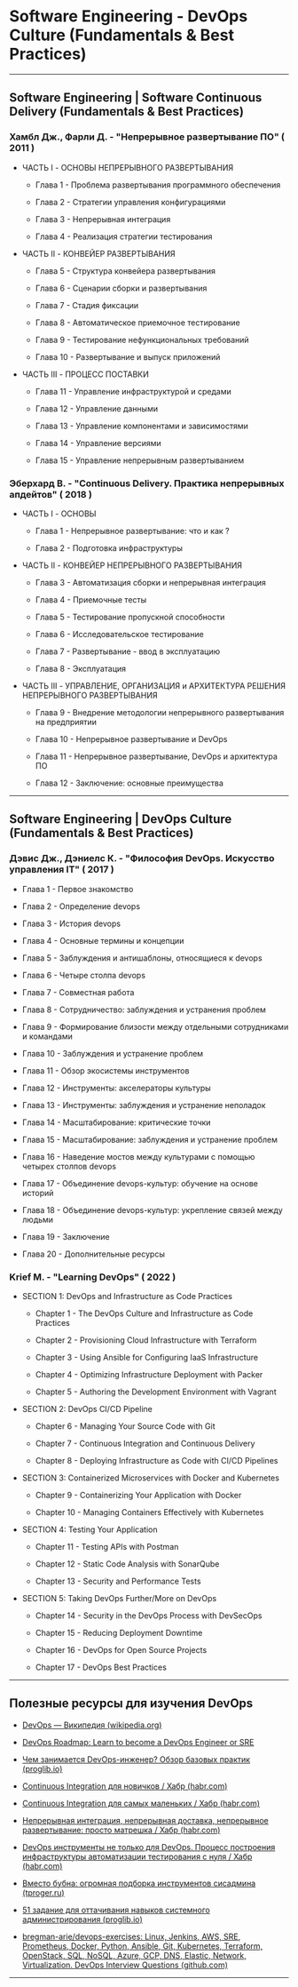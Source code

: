 # Software Engineering - DevOps Culture (Fundamentals & Best Practices)

---

## Software Engineering | Software Continuous Delivery (Fundamentals & Best Practices)

### Хамбл Дж., Фарли Д. - "Непрерывное развертывание ПО" ( 2011 )

* ЧАСТЬ I - ОСНОВЫ НЕПРЕРЫВНОГО РАЗВЕРТЫВАНИЯ

  * Глава 1 - Проблема развертывания программного обеспечения

  * Глава 2 - Стратегии управления конфигурациями

  * Глава 3 - Непрерывная интеграция

  * Глава 4 - Реализация стратегии тестирования

* ЧАСТЬ II - КОНВЕЙЕР РАЗВЕРТЫВАНИЯ

  * Глава 5 - Структура конвейера развертывания

  * Глава 6 - Сценарии сборки и развертывания

  * Глава 7 - Стадия фиксации

  * Глава 8 - Автоматическое приемочное тестирование

  * Глава 9 - Тестирование нефункциональных требований

  * Глава 10 - Развертывание и выпуск приложений

* ЧАСТЬ III - ПРОЦЕСС ПОСТАВКИ

  * Глава 11 - Управление инфраструктурой и средами

  * Глава 12 - Управление данными

  * Глава 13 - Управление компонентами и зависимостями

  * Глава 14 - Управление версиями

  * Глава 15 - Управление непрерывным развертыванием

### Эберхард В. - "Continuous Delivery. Практика непрерывных апдейтов" ( 2018 )

* ЧАСТЬ I - ОСНОВЫ

  * Глава 1 - Непрерывное развертывание: что и как ?

  * Глава 2 - Подготовка инфраструктуры

* ЧАСТЬ II - КОНВЕЙЕР НЕПРЕРЫВНОГО РАЗВЕРТЫВАНИЯ

  * Глава 3 - Автоматизация сборки и непрерывная интеграция

  * Глава 4 - Приемочные тесты

  * Глава 5 - Тестирование пропускной способности

  * Глава 6 - Исследовательское тестирование

  * Глава 7 - Развертывание - ввод в эксплуатацию

  * Глава 8 - Эксплуатация

* ЧАСТЬ III - УПРАВЛЕНИЕ, ОРГАНИЗАЦИЯ и АРХИТЕКТУРА РЕШЕНИЯ НЕПРЕРЫВНОГО РАЗВЕРТЫВАНИЯ

  * Глава 9 - Внедрение методологии непрерывного развертывания на предприятии

  * Глава 10 - Непрерывное развертывание и DevOps

  * Глава 11 - Непрерывное развертывание, DevOps и архитектура ПО

  * Глава 12 - Заключение: основные преимущества

---

## Software Engineering | DevOps Culture (Fundamentals & Best Practices)

### Дэвис Дж., Дэниелс К. - "Философия DevOps. Искусство управления IT" ( 2017 )

* Глава 1 - Первое знакомство

* Глава 2 - Определение devops

* Глава 3 - История devops

* Глава 4 - Основные термины и концепции

* Глава 5 - Заблуждения и антишаблоны, относящиеся к devops

* Глава 6 - Четыре столпа devops

* Глава 7 - Совместная работа

* Глава 8 - Сотрудничество: заблуждения и устранения проблем

* Глава 9 - Формирование близости между отдельными сотрудниками и командами

* Глава 10 - Заблуждения и устранение проблем

* Глава 11 - Обзор экосистемы инструментов

* Глава 12 - Инструменты: акселераторы культуры

* Глава 13 - Инструменты: заблуждения и устранение неполадок

* Глава 14 - Масштабирование: критические точки

* Глава 15 - Масштабирование: заблуждения и устранение проблем

* Глава 16 - Наведение мостов между культурами с помощью четырех столпов devops

* Глава 17 - Объединение devops-культур: обучение на основе историй

* Глава 18 - Объединение devops-культур: укрепление связей между людьми

* Глава 19 - Заключение

* Глава 20 - Дополнительные ресурсы

### Krief M. - "Learning DevOps" ( 2022 )

* SECTION 1: DevOps and Infrastructure as Code Practices

  * Chapter 1 - The DevOps Culture and Infrastructure as Code Practices

  * Chapter 2 - Provisioning Cloud Infrastructure with Terraform

  * Chapter 3 - Using Ansible for Configuring IaaS Infrastructure

  * Chapter 4 - Optimizing Infrastructure Deployment with Packer

  * Chapter 5 - Authoring the Development Environment with Vagrant

* SECTION 2: DevOps CI/CD Pipeline

  * Chapter 6 - Managing Your Source Code with Git

  * Chapter 7 - Continuous Integration and Continuous Delivery

  * Chapter 8 - Deploying Infrastructure as Code with CI/CD Pipelines

* SECTION 3: Containerized Microservices with Docker and Kubernetes

  * Chapter 9 - Containerizing Your Application with Docker

  * Chapter 10 - Managing Containers Effectively with Kubernetes

* SECTION 4: Testing Your Application

  * Chapter 11 - Testing APIs with Postman

  * Chapter 12 - Static Code Analysis with SonarQube

  * Chapter 13 - Security and Performance Tests

* SECTION 5: Taking DevOps Further/More on DevOps

  * Chapter 14 - Security in the DevOps Process with DevSecOps

  * Chapter 15 - Reducing Deployment Downtime

  * Chapter 16 - DevOps for Open Source Projects

  * Chapter 17 - DevOps Best Practices

---

## Полезные ресурсы для изучения DevOps

* [DevOps — Википедия (wikipedia.org)](https://ru.wikipedia.org/wiki/DevOps)

* [DevOps Roadmap: Learn to become a DevOps Engineer or SRE](https://roadmap.sh/devops)

* [Чем занимается DevOps-инженер? Обзор базовых практик (proglib.io)](https://proglib.io/p/chem-zanimaetsya-devops-inzhener-obzor-bazovyh-praktik-2020-07-27)

* [Continuous Integration для новичков / Хабр (habr.com)](https://habr.com/ru/articles/352282/)

* [Continuous Integration для самых маленьких / Хабр (habr.com)](https://habr.com/ru/articles/190412/)

* [Непрерывная интеграция, непрерывная доставка, непрерывное развертывание: просто матрешка / Хабр (habr.com)](https://habr.com/ru/companies/piter/articles/343270/)

* [DevOps инструменты не только для DevOps. Процесс построения инфраструктуры автоматизации тестирования с нуля / Хабр (habr.com)](https://habr.com/ru/articles/497918/)

* [Вместо бубна: огромная подборка инструментов сисадмина (tproger.ru)](https://tproger.ru/digest/sysadmin-compilation/)

* [51 задание для оттачивания навыков системного администрирования (proglib.io)](https://proglib.io/p/become-sysadmin)

* [bregman-arie/devops-exercises: Linux, Jenkins, AWS, SRE, Prometheus, Docker, Python, Ansible, Git, Kubernetes, Terraform, OpenStack, SQL, NoSQL, Azure, GCP, DNS, Elastic, Network, Virtualization. DevOps Interview Questions (github.com)](https://github.com/bregman-arie/devops-exercises)

---
